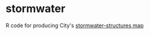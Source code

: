# stormwater

R code for producing City's [stormwater-structures map](https://r.takomaparkmd.gov/stormwater/structure-map.html)
